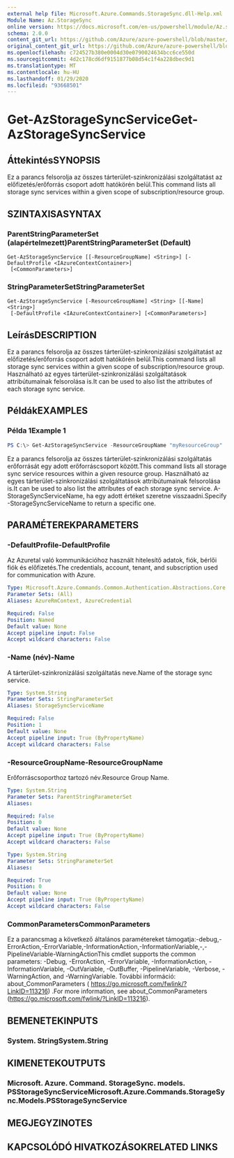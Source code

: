 ```yaml
---
external help file: Microsoft.Azure.Commands.StorageSync.dll-Help.xml
Module Name: Az.StorageSync
online version: https://docs.microsoft.com/en-us/powershell/module/Az.storagesync/get-Azstoragesyncservice
schema: 2.0.0
content_git_url: https://github.com/Azure/azure-powershell/blob/master/src/StorageSync/StorageSync/help/Get-AzStorageSyncService.md
original_content_git_url: https://github.com/Azure/azure-powershell/blob/master/src/StorageSync/StorageSync/help/Get-AzStorageSyncService.md
ms.openlocfilehash: c724527b380e0004d30e0790024634bcc6ce550d
ms.sourcegitcommit: 4d2c178cd6df9151877b08d54c1f4a228dbec9d1
ms.translationtype: MT
ms.contentlocale: hu-HU
ms.lasthandoff: 01/29/2020
ms.locfileid: "93668501"
---
```

# <span data-ttu-id="f6858-101">Get-AzStorageSyncService</span><span class="sxs-lookup"><span data-stu-id="f6858-101">Get-AzStorageSyncService</span></span>

## <span data-ttu-id="f6858-102">Áttekintés</span><span class="sxs-lookup"><span data-stu-id="f6858-102">SYNOPSIS</span></span>
<span data-ttu-id="f6858-103">Ez a parancs felsorolja az összes tárterület-szinkronizálási szolgáltatást az előfizetés/erőforrás csoport adott hatókörén belül.</span><span class="sxs-lookup"><span data-stu-id="f6858-103">This command lists all storage sync services within a given scope of subscription/resource group.</span></span>

## <span data-ttu-id="f6858-104">SZINTAXISA</span><span class="sxs-lookup"><span data-stu-id="f6858-104">SYNTAX</span></span>

### <span data-ttu-id="f6858-105">ParentStringParameterSet (alapértelmezett)</span><span class="sxs-lookup"><span data-stu-id="f6858-105">ParentStringParameterSet (Default)</span></span>
```
Get-AzStorageSyncService [[-ResourceGroupName] <String>] [-DefaultProfile <IAzureContextContainer>]
 [<CommonParameters>]
```

### <span data-ttu-id="f6858-106">StringParameterSet</span><span class="sxs-lookup"><span data-stu-id="f6858-106">StringParameterSet</span></span>
```
Get-AzStorageSyncService [-ResourceGroupName] <String> [[-Name] <String>]
 [-DefaultProfile <IAzureContextContainer>] [<CommonParameters>]
```

## <span data-ttu-id="f6858-107">Leírás</span><span class="sxs-lookup"><span data-stu-id="f6858-107">DESCRIPTION</span></span>
<span data-ttu-id="f6858-108">Ez a parancs felsorolja az összes tárterület-szinkronizálási szolgáltatást az előfizetés/erőforrás csoport adott hatókörén belül.</span><span class="sxs-lookup"><span data-stu-id="f6858-108">This command lists all storage sync services within a given scope of subscription/resource group.</span></span> <span data-ttu-id="f6858-109">Használható az egyes tárterület-szinkronizálási szolgáltatások attribútumainak felsorolása is.</span><span class="sxs-lookup"><span data-stu-id="f6858-109">It can be used to also list the attributes of each storage sync service.</span></span>

## <span data-ttu-id="f6858-110">Példák</span><span class="sxs-lookup"><span data-stu-id="f6858-110">EXAMPLES</span></span>

### <span data-ttu-id="f6858-111">Példa 1</span><span class="sxs-lookup"><span data-stu-id="f6858-111">Example 1</span></span>
```powershell
PS C:\> Get-AzStorageSyncService -ResourceGroupName "myResourceGroup"
```

<span data-ttu-id="f6858-112">Ez a parancs felsorolja az összes tárterület-szinkronizálási szolgáltatás erőforrását egy adott erőforráscsoport között.</span><span class="sxs-lookup"><span data-stu-id="f6858-112">This command lists all storage sync service resources within a given resource group.</span></span> <span data-ttu-id="f6858-113">Használható az egyes tárterület-szinkronizálási szolgáltatások attribútumainak felsorolása is.</span><span class="sxs-lookup"><span data-stu-id="f6858-113">It can be used to also list the attributes of each storage sync service.</span></span> <span data-ttu-id="f6858-114">A-StorageSyncServiceName, ha egy adott értéket szeretne visszaadni.</span><span class="sxs-lookup"><span data-stu-id="f6858-114">Specify -StorageSyncServiceName to return a specific one.</span></span>

## <span data-ttu-id="f6858-115">PARAMÉTEREK</span><span class="sxs-lookup"><span data-stu-id="f6858-115">PARAMETERS</span></span>

### <span data-ttu-id="f6858-116">-DefaultProfile</span><span class="sxs-lookup"><span data-stu-id="f6858-116">-DefaultProfile</span></span>
<span data-ttu-id="f6858-117">Az Azuretal való kommunikációhoz használt hitelesítő adatok, fiók, bérlői fiók és előfizetés.</span><span class="sxs-lookup"><span data-stu-id="f6858-117">The credentials, account, tenant, and subscription used for communication with Azure.</span></span>

```yaml
Type: Microsoft.Azure.Commands.Common.Authentication.Abstractions.Core.IAzureContextContainer
Parameter Sets: (All)
Aliases: AzureRmContext, AzureCredential

Required: False
Position: Named
Default value: None
Accept pipeline input: False
Accept wildcard characters: False
```

### <span data-ttu-id="f6858-118">-Name (név)</span><span class="sxs-lookup"><span data-stu-id="f6858-118">-Name</span></span>
<span data-ttu-id="f6858-119">A tárterület-szinkronizálási szolgáltatás neve.</span><span class="sxs-lookup"><span data-stu-id="f6858-119">Name of the storage sync service.</span></span>

```yaml
Type: System.String
Parameter Sets: StringParameterSet
Aliases: StorageSyncServiceName

Required: False
Position: 1
Default value: None
Accept pipeline input: True (ByPropertyName)
Accept wildcard characters: False
```

### <span data-ttu-id="f6858-120">-ResourceGroupName</span><span class="sxs-lookup"><span data-stu-id="f6858-120">-ResourceGroupName</span></span>
<span data-ttu-id="f6858-121">Erőforráscsoporthoz tartozó név.</span><span class="sxs-lookup"><span data-stu-id="f6858-121">Resource Group Name.</span></span>

```yaml
Type: System.String
Parameter Sets: ParentStringParameterSet
Aliases:

Required: False
Position: 0
Default value: None
Accept pipeline input: True (ByPropertyName)
Accept wildcard characters: False
```

```yaml
Type: System.String
Parameter Sets: StringParameterSet
Aliases:

Required: True
Position: 0
Default value: None
Accept pipeline input: True (ByPropertyName)
Accept wildcard characters: False
```

### <span data-ttu-id="f6858-122">CommonParameters</span><span class="sxs-lookup"><span data-stu-id="f6858-122">CommonParameters</span></span>
<span data-ttu-id="f6858-123">Ez a parancsmag a következő általános paramétereket támogatja:-debug,-ErrorAction,-ErrorVariable,-InformationAction,-InformationVariable,-,-PipelineVariable-WarningAction</span><span class="sxs-lookup"><span data-stu-id="f6858-123">This cmdlet supports the common parameters: -Debug, -ErrorAction, -ErrorVariable, -InformationAction, -InformationVariable, -OutVariable, -OutBuffer, -PipelineVariable, -Verbose, -WarningAction, and -WarningVariable.</span></span> <span data-ttu-id="f6858-124">További információ: about_CommonParameters ( https://go.microsoft.com/fwlink/?LinkID=113216) .</span><span class="sxs-lookup"><span data-stu-id="f6858-124">For more information, see about_CommonParameters (https://go.microsoft.com/fwlink/?LinkID=113216).</span></span>

## <span data-ttu-id="f6858-125">BEMENETEK</span><span class="sxs-lookup"><span data-stu-id="f6858-125">INPUTS</span></span>

### <span data-ttu-id="f6858-126">System. String</span><span class="sxs-lookup"><span data-stu-id="f6858-126">System.String</span></span>

## <span data-ttu-id="f6858-127">KIMENETEK</span><span class="sxs-lookup"><span data-stu-id="f6858-127">OUTPUTS</span></span>

### <span data-ttu-id="f6858-128">Microsoft. Azure. Command. StorageSync. models. PSStorageSyncService</span><span class="sxs-lookup"><span data-stu-id="f6858-128">Microsoft.Azure.Commands.StorageSync.Models.PSStorageSyncService</span></span>

## <span data-ttu-id="f6858-129">MEGJEGYZI</span><span class="sxs-lookup"><span data-stu-id="f6858-129">NOTES</span></span>

## <span data-ttu-id="f6858-130">KAPCSOLÓDÓ HIVATKOZÁSOK</span><span class="sxs-lookup"><span data-stu-id="f6858-130">RELATED LINKS</span></span>
